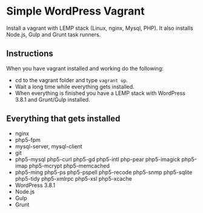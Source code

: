 # Simple WordPress Vagrant
Install a vagrant with LEMP stack (Linux, nginx, Mysql, PHP).
It also installs Node.js, Gulp and Grunt task runners.

## Instructions
When you have vagrant installed and working do the following:

* cd to the vagrant folder and type ```vagrant up```.
* Wait a long time while everything gets installed.
* When everything is finished you have a LEMP stack with WordPress 3.8.1 and Grunt/Gulp installed.

## Everything that gets installed

* nginx
* php5-fpm
* mysql-server, mysql-client
* git
* php5-mysql php5-curl php5-gd php5-intl php-pear php5-imagick php5-imap php5-mcrypt php5-memcached
* php5-ming php5-ps php5-pspell php5-recode php5-snmp php5-sqlite php5-tidy php5-xmlrpc php5-xsl php5-xcache
* WordPress 3.8.1
* Node.js
* Gulp
* Grunt
